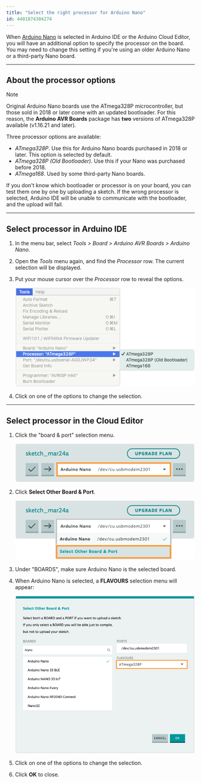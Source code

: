 ```yaml
---
title: "Select the right processor for Arduino Nano"
id: 4401874304274
---
```


When [Arduino Nano](https://docs.arduino.cc/hardware/nano) is selected in Arduino IDE or the Arduino Cloud Editor, you will have an additional option to specify the processor on the board. You may need to change this setting if you're using an older Arduino Nano or a third-party Nano board.

---

## About the processor options

> [!NOTE]
> Original Arduino Nano boards use the ATmega328P microcontroller, but those sold in 2018 or later come with an updated bootloader. For this reason, the **Arduino AVR Boards** package has **two** versions of ATmega328P available (v1.16.21 and later).

Three processor options are available:

* _ATmega328P_. Use this for Arduino Nano boards purchased in 2018 or later. This option is selected by default.
* _ATmega328P (Old Bootloader)_. Use this if your Nano was purchased before 2018.
* _ATmega168_. Used by some third-party Nano boards.

If you don't know which bootloader or processor is on your board, you can test them one by one by uploading a sketch. If the wrong processor is selected, Arduino IDE will be unable to communicate with the bootloader, and the upload will fail.

---

## Select processor in Arduino IDE

1. In the menu bar, select _Tools > Board > Arduino AVR Boards > Arduino Nano_.

2. Open the _Tools_ menu again, and find the _Processor_ row. The current selection will be displayed.

3. Put your mouse cursor over the _Processor_ row to reveal the options.

   ![Selecting the processor in Arduino IDE](img/select-nano-processor.png)

4. Click on one of the options to change the selection.

---

## Select processor in the Cloud Editor

1. Click the "board & port" selection menu.

   ![The board & port selection menu.](img/select-nano-processor-web-editor-1.png)

2. Click **Select Other Board & Port**.

   ![The "Select Other Board & Port" option inside the board & port selection menu.](img/select-nano-processor-web-editor-2.png)

3. Under "BOARDS", make sure Arduino Nano is the selected board.

4. When Arduino Nano is selected, a **FLAVOURS** selection menu will appear:

   ![Arduino Nano is the selected board and the flavour selection option is displayed.](img/select-nano-processor-web-editor-3.png)

5. Click on one of the options to change the selection.

6. Click **OK** to close.

<!-- NOTE: We have updated the NANO board with a fresh bootloader. Boards sold from us from January 2018 have this new bootloader, while boards manufactured before that date have the old bootloader. First, make sure you have the Arduino AVR Core 1.16.21 or later looking at the Board Manager. Then, to program the NEW Arduino NANO boards you need to chose Processor > "ATmega328P". To program old boards you need to choose Processor > "ATmega328P (Old Bootloader)". If you get an error while uploading or you are not sure which bootloader you have, try each type of processor 328P until your board gets properly programmed. (https://web.archive.org/web/20181124233032/https://www.arduino.cc/en/Guide/ArduinoNano) -->
